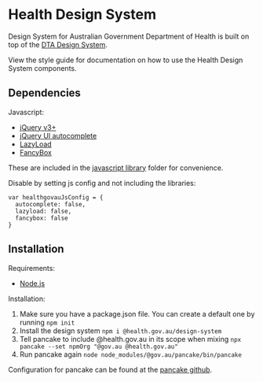 # Health Design System
Design System for Australian Government Department of Health is built on top of the [DTA Design System](https://designsystem.gov.au/).

View the style guide for documentation on how to use the Health Design System components.

## Dependencies
Javascript:
* [jQuery v3+](https://jquery.com/)
* [jQuery UI autocomplete](https://jqueryui.com/download/#!version=1.12.1&components=110000010001000000100000100000000000000000000000)
* [LazyLoad](https://github.com/verlok/lazyload)
* [FancyBox](http://fancyapps.com/fancybox/3/)

These are included in the [javascript library](js/libraries) folder for convenience.

Disable by setting js config and not including the libraries:

```apple js
var healthgovauJsConfig = {
  autocomplete: false,
  lazyload: false,
  fancybox: false
}
```

## Installation

Requirements: 
 * [Node.js](https://nodejs.org/)

Installation:
1. Make sure you have a package.json file. You can create a default one by running `npm init`
1. Install the design system `npm i @health.gov.au/design-system`
1. Tell pancake to include @health.gov.au in its scope when mixing `npx pancake --set npmOrg "@gov.au @health.gov.au"`
1. Run pancake again `node node_modules/@gov.au/pancake/bin/pancake`

Configuration for pancake can be found at the [pancake github](https://github.com/govau/pancake).
